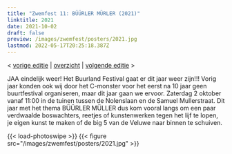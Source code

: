 ```yaml
---
title: "Zwemfest 11: BÜÜRLER MÜRLER (2021)"
linktitle: 2021
date: 2021-10-02
draft: false
preview: /images/zwemfest/posters/2021.jpg
lastmod: 2022-05-17T20:25:18.387Z
---
```

< [vorige editie](/zwemfest/2019) | [overzicht](/zwemfest) | [volgende editie](/zwemfest/2022/) >    

JAA eindelijk weer!
Het Buurland Festival gaat er dit jaar weer zijn!!!
Vorig jaar konden ook wij door het C-monster voor het eerst na 10 jaar geen buurtfestival organiseren, maar dit jaar gaan we ervoor.
Zaterdag 2 oktober vanaf 11:00 in de tuinen tussen de Nolenslaan en de Samuel Mullerstraat. Dit jaar met het thema BÜÜRLER MÜLLER dus kom vooral langs om een paar verdwaalde boswachters, reetjes of kunstenwerken tegen het lijf te lopen, je eigen kunst te maken of de big 5 van de Veluwe naar binnen te schuiven.

{{< load-photoswipe >}}
{{< figure src="/images/zwemfest/posters/2021.jpg"  >}}